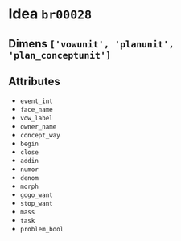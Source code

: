 # Idea `br00028`

## Dimens `['vowunit', 'planunit', 'plan_conceptunit']`

## Attributes
- `event_int`
- `face_name`
- `vow_label`
- `owner_name`
- `concept_way`
- `begin`
- `close`
- `addin`
- `numor`
- `denom`
- `morph`
- `gogo_want`
- `stop_want`
- `mass`
- `task`
- `problem_bool`
